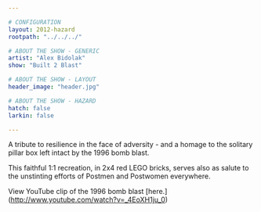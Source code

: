 ```yaml
---

# CONFIGURATION
layout: 2012-hazard
rootpath: "../../../"

# ABOUT THE SHOW - GENERIC
artist: "Alex Bidolak"
show: "Built 2 Blast"

# ABOUT THE SHOW - LAYOUT
header_image: "header.jpg"

# ABOUT THE SHOW - HAZARD
hatch: false
larkin: false

---
```


A tribute to resilience in the face of adversity - and a homage to the solitary pillar box left intact by the 1996 bomb blast.  

This faithful 1:1 recreation, in 2x4 red LEGO bricks, serves also as salute to the unstinting efforts of Postmen and Postwomen everywhere.   

View YouTube clip of the 1996 bomb blast [here.] (http://www.youtube.com/watch?v=_4EoXH1ju_0)   